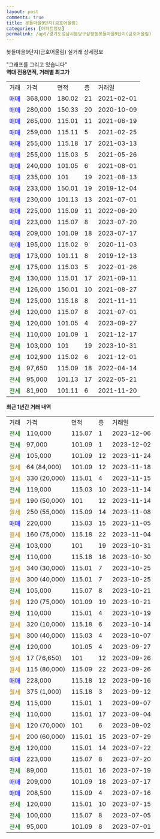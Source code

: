 ```yaml
---
layout: post
comments: true
title: 봇들마을9단지(금호어울림)
categories: [아파트정보]
permalink: /apt/경기도성남시분당구삼평동봇들마을9단지(금호어울림)
---
```


봇들마을9단지(금호어울림) 실거래 상세정보

<script type="text/javascript">
  google.charts.load('current', {'packages':['line', 'corechart']});
  google.charts.setOnLoadCallback(drawChart);

  function drawChart() {
    var data = new google.visualization.DataTable();
    data.addColumn('date', '거래일');
    data.addColumn('number', "매매");
    data.addColumn('number', "전세");
    data.addColumn('number', "전매");

    data.addRows([[new Date(Date.parse("2023-12-06")), null, 110000, null], [new Date(Date.parse("2023-12-02")), null, 97000, null], [new Date(Date.parse("2023-11-24")), null, 105000, null], [new Date(Date.parse("2023-11-18")), null, null, null], [new Date(Date.parse("2023-11-15")), null, null, null], [new Date(Date.parse("2023-11-14")), null, 119000, null], [new Date(Date.parse("2023-11-14")), null, null, null], [new Date(Date.parse("2023-11-08")), null, null, null], [new Date(Date.parse("2023-11-05")), 220000, null, null], [new Date(Date.parse("2023-11-04")), null, null, null], [new Date(Date.parse("2023-10-31")), null, 103000, null], [new Date(Date.parse("2023-10-30")), null, 110000, null], [new Date(Date.parse("2023-10-25")), null, null, null], [new Date(Date.parse("2023-10-25")), null, null, null], [new Date(Date.parse("2023-10-21")), null, 105000, null], [new Date(Date.parse("2023-10-21")), null, null, null], [new Date(Date.parse("2023-10-19")), null, 110000, null], [new Date(Date.parse("2023-10-14")), null, null, null], [new Date(Date.parse("2023-10-07")), null, null, null], [new Date(Date.parse("2023-09-27")), null, 120000, null], [new Date(Date.parse("2023-09-26")), null, null, null], [new Date(Date.parse("2023-09-26")), null, null, null], [new Date(Date.parse("2023-09-16")), 228000, null, null], [new Date(Date.parse("2023-09-12")), null, null, null], [new Date(Date.parse("2023-09-07")), null, 115000, null], [new Date(Date.parse("2023-09-04")), null, 110000, null], [new Date(Date.parse("2023-09-02")), null, null, null], [new Date(Date.parse("2023-07-29")), null, null, null], [new Date(Date.parse("2023-07-22")), null, 120000, null], [new Date(Date.parse("2023-07-20")), 223000, null, null], [new Date(Date.parse("2023-07-19")), null, 89000, null], [new Date(Date.parse("2023-07-17")), 209000, null, null], [new Date(Date.parse("2023-07-16")), 208500, null, null], [new Date(Date.parse("2023-07-15")), null, 120000, null], [new Date(Date.parse("2023-07-05")), null, 100000, null], [new Date(Date.parse("2023-07-01")), null, 95000, null]]);

    var options = {
      hAxis: {
        format: 'yyyy/MM/dd'
      },    
      lineWidth: 0,
      pointsVisible: true,    
      title: '최근 1년간 유형별 실거래가 분포',
      legend: { position: 'bottom' }
    };

    var formatter = new google.visualization.NumberFormat({pattern:'###,###'} );
    formatter.format(data, 1);
    formatter.format(data, 2);
    
    setTimeout(function() {
        var chart = new google.visualization.LineChart(document.getElementById('columnchart_material'));
        chart.draw(data, (options));
        document.getElementById('loading').style.display = 'none';
    }, 200);
  }
</script>


<div id="loading" style="z-index:20; display: block; margin-left: 0px">"그래프를 그리고 있습니다"</div>
<div id="columnchart_material" style="width: 95%; margin-left: 0px; display: block"></div>
<!-- contents start -->
<b>역대 전용면적, 거래별 최고가</b>
<table class="sortable">
    <tr>
      <td>거래</td>
      <td>가격</td>
      <td>면적</td>
      <td>층</td>
      <td>거래일</td>
    </tr>
        <tr>
          <td><a style="color: blue">매매</a></td>
          <td>368,000</td>
          <td>180.02</td>
          <td>21</td>
          <td>2021-02-01</td>
        </tr>            <tr>
          <td><a style="color: blue">매매</a></td>
          <td>280,000</td>
          <td>150.33</td>
          <td>20</td>
          <td>2020-10-09</td>
        </tr>            <tr>
          <td><a style="color: blue">매매</a></td>
          <td>265,000</td>
          <td>115.01</td>
          <td>11</td>
          <td>2021-06-19</td>
        </tr>            <tr>
          <td><a style="color: blue">매매</a></td>
          <td>259,000</td>
          <td>115.11</td>
          <td>5</td>
          <td>2021-02-25</td>
        </tr>            <tr>
          <td><a style="color: blue">매매</a></td>
          <td>255,000</td>
          <td>115.18</td>
          <td>17</td>
          <td>2021-03-13</td>
        </tr>            <tr>
          <td><a style="color: blue">매매</a></td>
          <td>255,000</td>
          <td>115.03</td>
          <td>5</td>
          <td>2021-05-26</td>
        </tr>            <tr>
          <td><a style="color: blue">매매</a></td>
          <td>240,000</td>
          <td>101.05</td>
          <td>6</td>
          <td>2021-08-01</td>
        </tr>            <tr>
          <td><a style="color: blue">매매</a></td>
          <td>235,000</td>
          <td>101</td>
          <td>19</td>
          <td>2021-08-13</td>
        </tr>            <tr>
          <td><a style="color: blue">매매</a></td>
          <td>233,000</td>
          <td>150.01</td>
          <td>19</td>
          <td>2019-12-04</td>
        </tr>            <tr>
          <td><a style="color: blue">매매</a></td>
          <td>230,000</td>
          <td>101.13</td>
          <td>13</td>
          <td>2021-07-01</td>
        </tr>            <tr>
          <td><a style="color: blue">매매</a></td>
          <td>225,000</td>
          <td>115.09</td>
          <td>11</td>
          <td>2022-06-20</td>
        </tr>            <tr>
          <td><a style="color: blue">매매</a></td>
          <td>223,000</td>
          <td>115.07</td>
          <td>8</td>
          <td>2023-07-20</td>
        </tr>            <tr>
          <td><a style="color: blue">매매</a></td>
          <td>209,000</td>
          <td>101.09</td>
          <td>18</td>
          <td>2023-07-17</td>
        </tr>            <tr>
          <td><a style="color: blue">매매</a></td>
          <td>195,000</td>
          <td>115.02</td>
          <td>9</td>
          <td>2020-11-03</td>
        </tr>            <tr>
          <td><a style="color: blue">매매</a></td>
          <td>173,000</td>
          <td>101.11</td>
          <td>8</td>
          <td>2019-12-13</td>
        </tr>        
        <tr>
              <td><a style="color: darkgreen">전세</a></td>
              <td>175,000</td>
              <td>115.03</td>
              <td>5</td>
              <td>2022-01-26</td>
            </tr>            <tr>
              <td><a style="color: darkgreen">전세</a></td>
              <td>130,000</td>
              <td>115.01</td>
              <td>17</td>
              <td>2021-09-11</td>
            </tr>            <tr>
              <td><a style="color: darkgreen">전세</a></td>
              <td>126,000</td>
              <td>150.01</td>
              <td>10</td>
              <td>2021-08-27</td>
            </tr>            <tr>
              <td><a style="color: darkgreen">전세</a></td>
              <td>125,000</td>
              <td>115.18</td>
              <td>8</td>
              <td>2021-11-11</td>
            </tr>            <tr>
              <td><a style="color: darkgreen">전세</a></td>
              <td>120,000</td>
              <td>115.07</td>
              <td>8</td>
              <td>2021-07-01</td>
            </tr>            <tr>
              <td><a style="color: darkgreen">전세</a></td>
              <td>120,000</td>
              <td>101.05</td>
              <td>4</td>
              <td>2023-09-27</td>
            </tr>            <tr>
              <td><a style="color: darkgreen">전세</a></td>
              <td>110,000</td>
              <td>101.09</td>
              <td>1</td>
              <td>2021-12-17</td>
            </tr>            <tr>
              <td><a style="color: darkgreen">전세</a></td>
              <td>103,000</td>
              <td>101</td>
              <td>19</td>
              <td>2023-10-31</td>
            </tr>            <tr>
              <td><a style="color: darkgreen">전세</a></td>
              <td>102,900</td>
              <td>115.02</td>
              <td>6</td>
              <td>2021-12-01</td>
            </tr>            <tr>
              <td><a style="color: darkgreen">전세</a></td>
              <td>97,650</td>
              <td>115.09</td>
              <td>18</td>
              <td>2022-04-14</td>
            </tr>            <tr>
              <td><a style="color: darkgreen">전세</a></td>
              <td>95,000</td>
              <td>101.13</td>
              <td>17</td>
              <td>2022-05-21</td>
            </tr>            <tr>
              <td><a style="color: darkgreen">전세</a></td>
              <td>81,900</td>
              <td>101.11</td>
              <td>6</td>
              <td>2021-11-20</td>
            </tr>        
    
</table>

<b>최근 1년간 거래 내역</b>

<table class="sortable">
    <tr>
      <td>거래</td>
      <td>가격</td>
      <td>면적</td>
      <td>층</td>
      <td>거래일</td>
    </tr>
    <tr>
      <td><a style="color: darkgreen">전세</a></td>
      <td>110,000</td>
      <td>115.07</td>
      <td>1</td>
      <td>2023-12-06</td>
    </tr>          <tr>
      <td><a style="color: darkgreen">전세</a></td>
      <td>97,000</td>
      <td>101.09</td>
      <td>1</td>
      <td>2023-12-02</td>
    </tr>          <tr>
      <td><a style="color: darkgreen">전세</a></td>
      <td>105,000</td>
      <td>101.09</td>
      <td>12</td>
      <td>2023-11-24</td>
    </tr>          <tr>
      <td><a style="color: darkgoldenrod">월세</a></td>
      <td>64 (84,000)</td>
      <td>101.09</td>
      <td>12</td>
      <td>2023-11-18</td>
    </tr>          <tr>
      <td><a style="color: darkgoldenrod">월세</a></td>
      <td>330 (20,000)</td>
      <td>115.01</td>
      <td>4</td>
      <td>2023-11-15</td>
    </tr>          <tr>
      <td><a style="color: darkgreen">전세</a></td>
      <td>119,000</td>
      <td>115.03</td>
      <td>10</td>
      <td>2023-11-14</td>
    </tr>          <tr>
      <td><a style="color: darkgoldenrod">월세</a></td>
      <td>190 (50,000)</td>
      <td>101</td>
      <td>12</td>
      <td>2023-11-14</td>
    </tr>          <tr>
      <td><a style="color: darkgoldenrod">월세</a></td>
      <td>250 (55,000)</td>
      <td>115.09</td>
      <td>14</td>
      <td>2023-11-08</td>
    </tr>          <tr>
      <td><a style="color: blue">매매</a></td>
      <td>220,000</td>
      <td>115.03</td>
      <td>15</td>
      <td>2023-11-05</td>
    </tr>          <tr>
      <td><a style="color: darkgoldenrod">월세</a></td>
      <td>160 (75,000)</td>
      <td>115.18</td>
      <td>22</td>
      <td>2023-11-04</td>
    </tr>          <tr>
      <td><a style="color: darkgreen">전세</a></td>
      <td>103,000</td>
      <td>101</td>
      <td>19</td>
      <td>2023-10-31</td>
    </tr>          <tr>
      <td><a style="color: darkgreen">전세</a></td>
      <td>110,000</td>
      <td>115.18</td>
      <td>16</td>
      <td>2023-10-30</td>
    </tr>          <tr>
      <td><a style="color: darkgoldenrod">월세</a></td>
      <td>340 (30,000)</td>
      <td>115.01</td>
      <td>7</td>
      <td>2023-10-25</td>
    </tr>          <tr>
      <td><a style="color: darkgoldenrod">월세</a></td>
      <td>300 (40,000)</td>
      <td>115.01</td>
      <td>7</td>
      <td>2023-10-25</td>
    </tr>          <tr>
      <td><a style="color: darkgreen">전세</a></td>
      <td>105,000</td>
      <td>115.07</td>
      <td>8</td>
      <td>2023-10-21</td>
    </tr>          <tr>
      <td><a style="color: darkgoldenrod">월세</a></td>
      <td>120 (75,000)</td>
      <td>101.09</td>
      <td>19</td>
      <td>2023-10-21</td>
    </tr>          <tr>
      <td><a style="color: darkgreen">전세</a></td>
      <td>110,000</td>
      <td>115.01</td>
      <td>4</td>
      <td>2023-10-19</td>
    </tr>          <tr>
      <td><a style="color: darkgoldenrod">월세</a></td>
      <td>320 (10,000)</td>
      <td>115.18</td>
      <td>6</td>
      <td>2023-10-14</td>
    </tr>          <tr>
      <td><a style="color: darkgoldenrod">월세</a></td>
      <td>300 (40,000)</td>
      <td>115.03</td>
      <td>4</td>
      <td>2023-10-07</td>
    </tr>          <tr>
      <td><a style="color: darkgreen">전세</a></td>
      <td>120,000</td>
      <td>101.05</td>
      <td>4</td>
      <td>2023-09-27</td>
    </tr>          <tr>
      <td><a style="color: darkgoldenrod">월세</a></td>
      <td>17 (76,650)</td>
      <td>101</td>
      <td>12</td>
      <td>2023-09-26</td>
    </tr>          <tr>
      <td><a style="color: darkgoldenrod">월세</a></td>
      <td>115 (80,000)</td>
      <td>115.09</td>
      <td>22</td>
      <td>2023-09-26</td>
    </tr>          <tr>
      <td><a style="color: blue">매매</a></td>
      <td>228,000</td>
      <td>115.18</td>
      <td>12</td>
      <td>2023-09-16</td>
    </tr>          <tr>
      <td><a style="color: darkgoldenrod">월세</a></td>
      <td>375 (1,000)</td>
      <td>115.18</td>
      <td>3</td>
      <td>2023-09-12</td>
    </tr>          <tr>
      <td><a style="color: darkgreen">전세</a></td>
      <td>115,000</td>
      <td>115.01</td>
      <td>1</td>
      <td>2023-09-07</td>
    </tr>          <tr>
      <td><a style="color: darkgreen">전세</a></td>
      <td>110,000</td>
      <td>115.01</td>
      <td>17</td>
      <td>2023-09-04</td>
    </tr>          <tr>
      <td><a style="color: darkgoldenrod">월세</a></td>
      <td>120 (70,000)</td>
      <td>101</td>
      <td>6</td>
      <td>2023-09-02</td>
    </tr>          <tr>
      <td><a style="color: darkgoldenrod">월세</a></td>
      <td>200 (60,000)</td>
      <td>115.01</td>
      <td>15</td>
      <td>2023-07-29</td>
    </tr>          <tr>
      <td><a style="color: darkgreen">전세</a></td>
      <td>120,000</td>
      <td>115.01</td>
      <td>14</td>
      <td>2023-07-22</td>
    </tr>          <tr>
      <td><a style="color: blue">매매</a></td>
      <td>223,000</td>
      <td>115.07</td>
      <td>8</td>
      <td>2023-07-20</td>
    </tr>          <tr>
      <td><a style="color: darkgreen">전세</a></td>
      <td>89,000</td>
      <td>115.01</td>
      <td>16</td>
      <td>2023-07-19</td>
    </tr>          <tr>
      <td><a style="color: blue">매매</a></td>
      <td>209,000</td>
      <td>101.09</td>
      <td>18</td>
      <td>2023-07-17</td>
    </tr>          <tr>
      <td><a style="color: blue">매매</a></td>
      <td>208,500</td>
      <td>115.09</td>
      <td>4</td>
      <td>2023-07-16</td>
    </tr>          <tr>
      <td><a style="color: darkgreen">전세</a></td>
      <td>120,000</td>
      <td>115.01</td>
      <td>10</td>
      <td>2023-07-15</td>
    </tr>          <tr>
      <td><a style="color: darkgreen">전세</a></td>
      <td>100,000</td>
      <td>115.07</td>
      <td>8</td>
      <td>2023-07-05</td>
    </tr>          <tr>
      <td><a style="color: darkgreen">전세</a></td>
      <td>95,000</td>
      <td>101.09</td>
      <td>8</td>
      <td>2023-07-01</td>
    </tr>      </table>
<!-- contents end -->    

